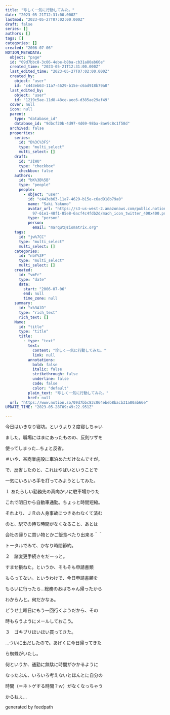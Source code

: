 ```yaml
---
title: "珍しく一気に行動してみた。"
date: "2023-05-21T12:31:00.000Z"
lastmod: "2023-05-27T07:02:00.000Z"
draft: false
series: []
authors: []
tags: []
categories: []
created: "2006-07-06"
NOTION_METADATA:
  object: "page"
  id: "09d7bbc8-3c06-4ebe-b8ba-cb31a80ab66e"
  created_time: "2023-05-21T12:31:00.000Z"
  last_edited_time: "2023-05-27T07:02:00.000Z"
  created_by:
    object: "user"
    id: "c443eb63-11a7-4629-b15e-c6ad918b79a0"
  last_edited_by:
    object: "user"
    id: "1219c5ae-11d8-48ce-aec6-d385ae29af49"
  cover: null
  icon: null
  parent:
    type: "database_id"
    database_id: "9dbcf20b-4d97-4d69-98ba-8ae9c8c1f58d"
  archived: false
  properties:
    series:
      id: "B%3C%3FS"
      type: "multi_select"
      multi_select: []
    draft:
      id: "JiWU"
      type: "checkbox"
      checkbox: false
    authors:
      id: "bK%3B%5B"
      type: "people"
      people:
        - object: "user"
          id: "c443eb63-11a7-4629-b15e-c6ad918b79a0"
          name: "Saki Yakumo"
          avatar_url: "https://s3-us-west-2.amazonaws.com/public.notion-static.com/3ad1c4\
            97-61e1-48f1-85e8-6acf4c4fdb2d/maoh_icon_twitter_400x400.png"
          type: "person"
          person:
            email: "marqut@ziomatrix.org"
    tags:
      id: "jw%7CC"
      type: "multi_select"
      multi_select: []
    categories:
      id: "nbY%3F"
      type: "multi_select"
      multi_select: []
    created:
      id: "vmFr"
      type: "date"
      date:
        start: "2006-07-06"
        end: null
        time_zone: null
    summary:
      id: "x%3AlD"
      type: "rich_text"
      rich_text: []
    Name:
      id: "title"
      type: "title"
      title:
        - type: "text"
          text:
            content: "珍しく一気に行動してみた。"
            link: null
          annotations:
            bold: false
            italic: false
            strikethrough: false
            underline: false
            code: false
            color: "default"
          plain_text: "珍しく一気に行動してみた。"
          href: null
  url: "https://www.notion.so/09d7bbc83c064ebeb8bacb31a80ab66e"
UPDATE_TIME: "2023-05-28T09:49:22.951Z"

---
```

<link rel="stylesheet" href="https://cdn.jsdelivr.net/npm/katex@0.16.2/dist/katex.min.css" integrity="sha384-bYdxxUwYipFNohQlHt0bjN/LCpueqWz13HufFEV1SUatKs1cm4L6fFgCi1jT643X" crossorigin="anonymous">


今日はいきなり寝坊。というより２度寝しちゃい


ました。職場にはまにあったものの、反則ワザを


使ってしまった…ちょと反省。


＃いや、某商業施設に車泊めただけなんですが。


で、反省したのと、これはやばいということで


一気にいろいろ手を打ってみようとしてみた。


１ あたらしい勤務先の真向かいに駐車場かりた


これで明日から自動車通勤。ちょっと時間短縮。


それより、ＪＲの人身事故につきあわなくて済む


のと、駅での待ち時間がなくなること、あとは


会社の帰りに買い物とかご飯食べたり出来る＾＾


トータルでみて、かなり時間節約。


２　諸変更手続きをだーっと。


すませ損ねた。というか、そもそも申請書類


もらってない。というわけで、今日申請書類を


もらいに行ったら…総務のおばちゃん帰ったから


わからんと。何だかなぁ。


どうせ土曜日にもう一回行くようだから、その


時もらうようにメールしておこう。


３　ゴキブリほいほい買ってきた。


…ついに出だしたので。あげくに今日帰ってきた


ら蜘蛛がいたし。


何というか、通勤に無駄に時間がかかるように


なったぶん、いろいろ考えないとほんとに自分の


時間（＝ネトゲする時間？ｗ）がなくなっちゃう


からねぇ…


generated by feedpath

